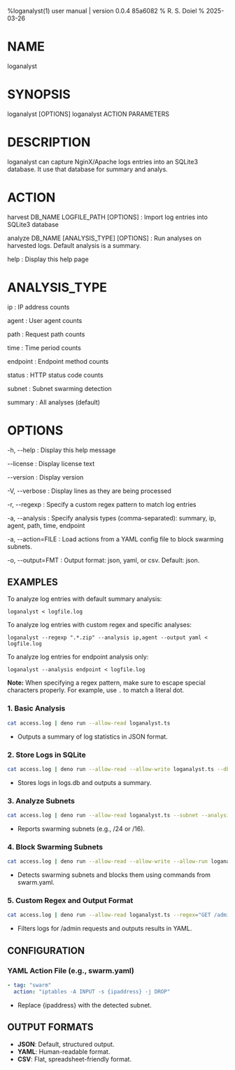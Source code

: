 %loganalyst(1) user manual | version 0.0.4 85a6082
% R. S. Doiel
% 2025-03-26

# NAME

loganalyst

# SYNOPSIS

loganalyst [OPTIONS]
loganalyst ACTION PARAMETERS

# DESCRIPTION

loganalyst can capture NginX/Apache logs entries into an SQLite3 database.
It use that database for summary and analys.

# ACTION

harvest  DB_NAME LOGFILE_PATH [OPTIONS]
: Import log entries into SQLite3 database

analyze DB_NAME [ANALYSIS_TYPE] [OPTIONS]
: Run analyses on harvested logs. Default analysis is a summary.

help
: Display this help page

# ANALYSIS_TYPE

ip
: IP address counts

agent
: User agent counts

path
: Request path counts

time
: Time period counts

endpoint
: Endpoint method counts

status
: HTTP status code counts

subnet
: Subnet swarming detection

summary
: All analyses (default)


# OPTIONS

-h, --help
: Display this help message

--license
: Display license text

--version
: Display version

-V, --verbose
: Display lines as they are being processed

-r, --regexp
: Specify a custom regex pattern to match log entries

-a, --analysis
: Specify analysis types (comma-separated): summary, ip, agent, path, time, endpoint

-a, --action=FILE
: Load actions from a YAML config file to block swarming subnets.

-o, --output=FMT
: Output format: json, yaml, or csv. Default: json.


## EXAMPLES

To analyze log entries with default summary analysis:

~~~
loganalyst < logfile.log
~~~

To analyze log entries with custom regex and specific analyses:

~~~
loganalyst --regexp ".*.zip" --analysis ip,agent --output yaml < logfile.log
~~~

To analyze log entries for endpoint analysis only:

~~~
loganalyst --analysis endpoint < logfile.log
~~~

**Note:** When specifying a regex pattern, make sure to escape special characters properly. For example, use `.` to match a literal dot.


### 1. Basic Analysis
~~~sh
cat access.log | deno run --allow-read loganalyst.ts
~~~
- Outputs a summary of log statistics in JSON format.

### 2. Store Logs in SQLite
~~~sh
cat access.log | deno run --allow-read --allow-write loganalyst.ts --db=logs.db
~~~
- Stores logs in logs.db and outputs a summary.

### 3. Analyze Subnets
~~~sh
cat access.log | deno run --allow-read loganalyst.ts --subnet --analysis=subnet
~~~
- Reports swarming subnets (e.g., /24 or /16).

### 4. Block Swarming Subnets
~~~sh
cat access.log | deno run --allow-read --allow-write --allow-run loganalyst.ts --subnet --action=swarm.yaml
~~~
- Detects swarming subnets and blocks them using commands from swarm.yaml.

### 5. Custom Regex and Output Format
~~~sh
cat access.log | deno run --allow-read loganalyst.ts --regex="GET /admin" --output=yaml
~~~

- Filters logs for /admin requests and outputs results in YAML.

## CONFIGURATION

### YAML Action File (e.g., swarm.yaml)
~~~yaml
- tag: "swarm"
  action: "iptables -A INPUT -s {ipaddress} -j DROP"
~~~
- Replace {ipaddress} with the detected subnet.

## OUTPUT FORMATS

- **JSON**: Default, structured output.
- **YAML**: Human-readable format.
- **CSV**: Flat, spreadsheet-friendly format.



